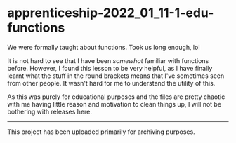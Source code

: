# apprenticeship-2022_01_11-1-edu-functions

We were formally taught about functions. Took us long enough, lol

It is not hard to see that I have been *somewhat* familiar with functions before. However, I found this lesson to be very helpful, as I have finally learnt what the stuff in the round brackets means that I've sometimes seen from other people. It wasn't hard for me to understand the utility of this.

As this was purely for educational purposes and the files are pretty chaotic with me having little reason and motivation to clean things up, I will not be bothering with releases here.

---

This project has been uploaded primarily for archiving purposes.
